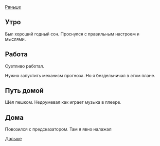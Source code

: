 [Раньше](2019.10.28.md)
## Утро
Был хороший годный сон. Проснулся с правильным настроем и мыслями.
## Работа
Суетливо работал.

Нужно запустить механизм прогноза. Но я бездельничал в этом плане.
## Путь домой
Шёл пешком. Недоумевал как играет музыка в плеере.
## Дома
Повозился с предсказатором.
Там я явно налажал

[Дальше](2019.10.30.md)